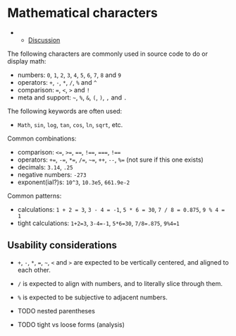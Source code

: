 # Mathematical characters

- - [Discussion](https://github.com/sf-playground/hack-usability/issues/4)

The following characters are commonly used in source code to do or display math:
- numbers: `0`, `1`, `2`, `3`, `4`, `5`, `6`, `7`, `8` and `9`
- operators: `+`, `-`, `*`, `/`, `%` and `^`
- comparison: `=`, `<`, `>` and `!`
- meta and support: `~`, `%`, `&`, `(`, `)`, `,` and `.`

The following keywords are often used:
- `Math`, `sin`, `log`, `tan`, `cos`, `ln`, `sqrt`, etc.

Common combinations:
- comparison: `<=`, `>=`, `==`, `!==`, `===`, `!==`
- operators: `+=`, `-=`, `*=`, `/=`, `~=`, `++`, `--`, `%=` (not sure if this one exists)
- decimals: `3.14`, `.25`
- negative numbers: `-273`
- exponent(ial?)s: `10^3`, `10.3e5`, `661.9e-2`

Common patterns:
- calculations: `1 + 2 = 3`, `3 - 4 = -1`, `5 * 6 = 30`, `7 / 8 = 0.875`, `9 % 4 = 1`
- tight calculations: `1+2=3`, `3-4=-1`, `5*6=30`, `7/8=.875`, `9%4=1`

## Usability considerations

- `+`, `-`, `*`, `=`, `~`, `<` and `>` are expected to be vertically centered, and aligned to each other.
- `/` is expected to align with numbers, and to literally slice through them.
- `%` is expected to be subjective to adjacent numbers.

- TODO nested parentheses
- TODO tight vs loose forms (analysis)
